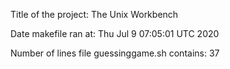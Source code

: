 Title of the project: The Unix Workbench

Date makefile ran at:
Thu Jul  9 07:05:01 UTC 2020

Number of lines file guessinggame.sh contains:
37
